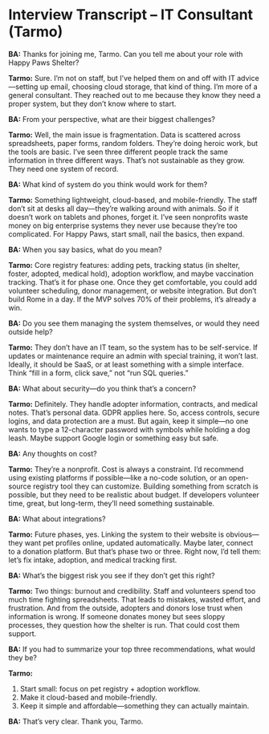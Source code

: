 # Interview Transcript – IT Consultant (Tarmo)

**BA:** Thanks for joining me, Tarmo. Can you tell me about your role with Happy Paws Shelter?

**Tarmo:** Sure. I’m not on staff, but I’ve helped them on and off with IT advice—setting up email, choosing cloud storage, that kind of thing. I’m more of a general consultant. They reached out to me because they know they need a proper system, but they don’t know where to start.

**BA:** From your perspective, what are their biggest challenges?

**Tarmo:** Well, the main issue is fragmentation. Data is scattered across spreadsheets, paper forms, random folders. They’re doing heroic work, but the tools are basic. I’ve seen three different people track the same information in three different ways. That’s not sustainable as they grow. They need one system of record.

**BA:** What kind of system do you think would work for them?

**Tarmo:** Something lightweight, cloud-based, and mobile-friendly. The staff don’t sit at desks all day—they’re walking around with animals. So if it doesn’t work on tablets and phones, forget it. I’ve seen nonprofits waste money on big enterprise systems they never use because they’re too complicated. For Happy Paws, start small, nail the basics, then expand.

**BA:** When you say basics, what do you mean?

**Tarmo:** Core registry features: adding pets, tracking status (in shelter, foster, adopted, medical hold), adoption workflow, and maybe vaccination tracking. That’s it for phase one. Once they get comfortable, you could add volunteer scheduling, donor management, or website integration. But don’t build Rome in a day. If the MVP solves 70% of their problems, it’s already a win.

**BA:** Do you see them managing the system themselves, or would they need outside help?

**Tarmo:** They don’t have an IT team, so the system has to be self-service. If updates or maintenance require an admin with special training, it won’t last. Ideally, it should be SaaS, or at least something with a simple interface. Think “fill in a form, click save,” not “run SQL queries.”

**BA:** What about security—do you think that’s a concern?

**Tarmo:** Definitely. They handle adopter information, contracts, and medical notes. That’s personal data. GDPR applies here. So, access controls, secure logins, and data protection are a must. But again, keep it simple—no one wants to type a 12-character password with symbols while holding a dog leash. Maybe support Google login or something easy but safe.

**BA:** Any thoughts on cost?

**Tarmo:** They’re a nonprofit. Cost is always a constraint. I’d recommend using existing platforms if possible—like a no-code solution, or an open-source registry tool they can customize. Building something from scratch is possible, but they need to be realistic about budget. If developers volunteer time, great, but long-term, they’ll need something sustainable.

**BA:** What about integrations?

**Tarmo:** Future phases, yes. Linking the system to their website is obvious—they want pet profiles online, updated automatically. Maybe later, connect to a donation platform. But that’s phase two or three. Right now, I’d tell them: let’s fix intake, adoption, and medical tracking first.

**BA:** What’s the biggest risk you see if they don’t get this right?

**Tarmo:** Two things: burnout and credibility. Staff and volunteers spend too much time fighting spreadsheets. That leads to mistakes, wasted effort, and frustration. And from the outside, adopters and donors lose trust when information is wrong. If someone donates money but sees sloppy processes, they question how the shelter is run. That could cost them support.

**BA:** If you had to summarize your top three recommendations, what would they be?

**Tarmo:**  
1. Start small: focus on pet registry + adoption workflow.  
2. Make it cloud-based and mobile-friendly.  
3. Keep it simple and affordable—something they can actually maintain.  

**BA:** That’s very clear. Thank you, Tarmo.
